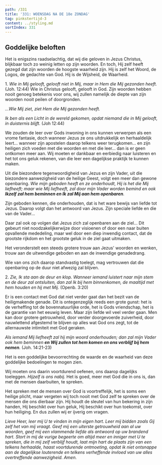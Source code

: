 ```yaml
---
path: /331
title: '331: WOENSDAG NA DE 18e ZONDAG'
tag: pinkstertijd-3
content: ../styling.md
sortIndex: 331
---
```


## Goddelijke beloften

Het is enigszins raadselachtig, dat wij die geloven in Jezus Christus, blijkbaar toch zo weinig letten op zijn woorden. En toch, Hij zelf heeft gezegd dat zijn woorden de hoogste waarheid zijn. Hij is zelf het Woord, de Logos, de gedachte van God. Hij is de Wijsheid, de Waarheid.

1\. _Wie in Mij gelooft, gelooft niet in Mij, maar in Hem die Mij gezonden heeft._ (Joh. 12:44) Wie in Christus gelooft, gelooft in God. Zijn woorden hebben nooit genoeg betekenis voor ons, wij zullen namelijk de diepte van zijn woorden nooit peilen of doorgronden.

_...Wie Mij ziet, ziet Hem die Mij gezonden heeft._

_Ik ben als een Licht in de wereld gekomen, opdat niemand die in Mij gelooft, in duisternis blijft._ (Joh 12:44)

We zouden de leer over Gods inwoning in ons kunnen verwerpen als een vrome fantasie, doch wanneer Jezus ze ons uitdrukkelijk en herhaaldelijk leert... wanneer zijn apostelen daarop telkens weer terugkomen... en zijn heiligen zich voeden met die woorden en met die leer... dan is er geen ontkomen meer aan. Wij moeten er dankbaar en eerbiedig naar luisteren en het tot ons geluk rekenen, van die leer een dagelijkse praktijk te kunnen maken.

Uit die biezondere tegenwoordigheid van Jezus en zijn Vader, uit die biezondere aanwezigheid van de heilige Geest, volgt een meer dan gewone openbaring. _Wie mijn geboden heeft en ze onderhoudt, Hij is het die Mij liefheeft; maar wie Mij liefheeft, zal door mijn Vader worden bemind en ook __Ikzelf zal hem beminnen en Ik zal Mij aan hem openbaren__._

Zijn geboden kennen, die onderhouden, dat is het ware bewijs van liefde tot Jezus. Daarop volgt dan het antwoord van Jezus. Zijn speciale liefde en die van de Vader...

Daar zal ook op volgen dat Jezus zich zal openbaren aan de ziel... Dit gebeurt niet noodzakelijkerwijze door visioenen of door een naar buiten opvallende mededeling, maar wel door een diep inwendig contact, dat de grootste rijkdom en het grootste geluk in de ziel gaat uitmaken.

Het veronderstelt een steeds grotere trouw aan Jezus' woorden en wenken, trouw aan de uitwendige geboden en aan de inwendige genadedrang.

Wie van ons zich daarop standvastig toelegt, mag vertrouwen dat die openbaring op de duur niet afwezig zal blijven.

2\. _Zie, Ik sta aan de deur en klop. Wanneer iemand luistert naar mijn stem en de deur zal ontsluiten, dan zal Ik bij hem binnenkomen, de maaltijd met hem houden en hij met Mij._ (Openb. 3:20)

Er is een contact met God dat niet verder gaat dan het bezit van de heiligmakende genade. Dit is ontegenzeglijk reeds een grote gunst: het is de verheffing tot de bovennatuurlijke orde, het is Gods vriendschap, het is de garantie van het eeuwig leven. Maar zijn liefde wil veel verder gaan. Men kan door grotere getrouwheid, door verder doorgevoerde zuiverheid, door nauwlettend afgestemd te blijven op alles wat God ons zegt, tot de allernauwste intimiteit met God geraken.

_Als iemand Mij liefheeft zal hij mijn woord onderhouden; dan zal mijn Vader ook hem beminnen __en Wij zullen tot hem komen en ons verblijf bij hem nemen__._ (Joh. 14:21-23)

Het is een goddelijke bevoorrechting de waarde en de waarheid van deze goddelijke bedoelingen te mogen zien.

Wij moeten ons daarin voortdurend oefenen, ons daarop dagelijks toeleggen. _Hijzelf is ons nabij._ Het is goed, meer met God die in ons is, dan met de mensen daarbuiten, te spreken.

Het spreken met de mensen over God is voortreffelijk, het is soms een heilige plicht, maar vergeten wij toch nooit met God zelf te spreken over de mensen die ons dierbaar zijn. Hij houdt de sleutel van hun bekering in zijn handen, Hij beschikt over hun geluk, Hij beschikt over hun toekomst, over hun heiliging. En dus zullen wij er ijverig om vragen.

_Lieve Heer, leer mij U te vinden in mijn eigen hart. Leer mij bidden zoals Gij zelf het van mij vraagt. Geef mij een uiterste getrouwheid aan al uw woorden, geef mij een vlammende liefde als antwoord op uw brandend hart. Stort in mij de vurige begeerte _om altijd meer en inniger met U te spreken, die in mij zelf verblijf houdt_, laat mijn hart de plaats zijn van een telkens herhaalde, haast voortdurende ontmoeting, opdat ik niet ontsnappe aan de dagelijkse louterende en telkens verheffende invloed van uw alles overtreffende aanwezigheid. Amen._
